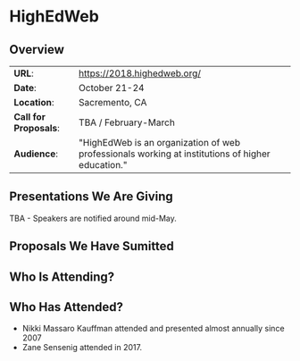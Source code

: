 # HighEdWeb

## Overview
|                         |                               |
| ----------------------- | ----------------------------- |
| __URL__:                | https://2018.highedweb.org/   |
| __Date__:               | October 21-24                 |
| __Location__:           | Sacremento, CA                |
| __Call for Proposals__: | TBA / February-March          | 
| __Audience__:           | "HighEdWeb is an organization of web professionals working at institutions of higher education." |

## Presentations We Are Giving
TBA - Speakers are notified around mid-May.

## Proposals We Have Sumitted

## Who Is Attending?

## Who Has Attended?
- Nikki Massaro Kauffman attended and presented almost annually since 2007
- Zane Sensenig attended in 2017. 
